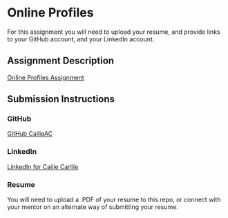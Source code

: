 # Online Profiles
For this assignment you will need to upload your resume, and provide links to your GitHub account, and your LinkedIn account.

## Assignment Description
[Online Profiles Assignment](https://education.launchcode.org/liftoff/assignments/online-profiles/)

## Submission Instructions
 
### GitHub
[GitHub CailieAC](https://github.com/CailieAC)
 
### LinkedIn
[LinkedIn for Cailie Carlile](https://www.linkedin.com/in/cailiecarlile/)

### Resume

You will need to upload a .PDF of your resume to this repo, or connect with your mentor on an alternate way of submitting your resume.

